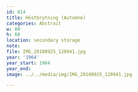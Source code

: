 ```yaml
---
id: 614
title: Höstbrytning (Automne)
categories: Abstrait
w: 80
h: 60
location: secondary storage
note:
file: IMG_20180925_120941.jpg
year: '1964'
year_start: 1964
year_end:
image: ../../media/img/IMG_20180925_120941.jpg

---
```

